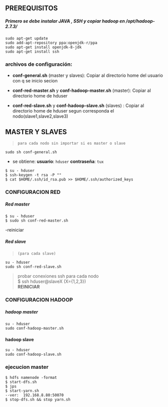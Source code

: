 ## PREREQUISITOS
##### Primero se debe instalar JAVA , SSH	y copiar hadoop en  /opt/hadoop-2.7.3/
```shell
sudo apt-get update
sudo add-apt-repository ppa:openjdk-r/ppa
sudo apt-get install openjdk-8-jdk
sudo apt-get install ssh
```
### archivos de configuración:
- **conf-general.sh** (master y slaves): 
Copiar al directorio home del usuario con q se inicio secion

- **conf-red-master.sh** y **conf-hadoop-master.sh** (master): 
Copiar al directorio home de hduser

- **conf-red-slave.sh**  y **conf-hadoop-slave.sh** (slaves) :
Copiar al directorio home de hduser segun corresponda el nodo(slave1,slave2,slave3)
## MASTER Y SLAVES 
>`para cada nodo sin importar si es master o slave`
```shell
sudo sh conf-general.sh
```
- se obtiene: **usuario**: `hduser` **contraseña**:	`tux`
```shell
$ su - hduser
$ ssh-keygen -t rsa -P ""
$ cat $HOME/.ssh/id_rsa.pub >> $HOME/.ssh/authorized_keys
```
### CONFIGURACION RED
##### Red master
```shell
$ su - hduser
$ sudo sh conf-red-master.sh
```
-reiniciar
##### Red slave 
>`(para cada slave)`
```shell
su - hduser
sudo sh conf-red-slave.sh
```
> probar conexiones ssh para cada nodo <br>
> $ ssh hduser@slaveX  (X={1,2,3}) <br>
> **REINICIAR** <br>
### CONFIGURACION HADOOP
##### hadoop master
```shell
su - hduser
sudo conf-hadoop-master.sh
```
#### hadoop slave
```shell
su - hduser
sudo conf-hadoop-slave.sh
```
### ejecucion master
```shell
$ hdfs namenode -format
$ start-dfs.sh
$ jps
$ start-yarn.sh
--ver: 	192.168.8.80:50070
$ stop-dfs.sh && stop yarn.sh
```
